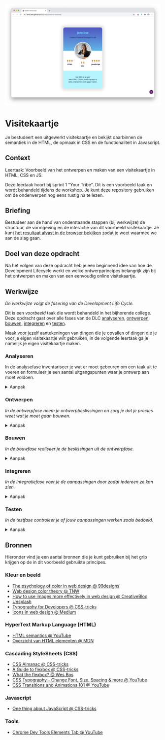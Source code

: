 ![Visitekaartje](VisitekaartjeChrome.png "Visitekaartje")

# Visitekaartje
Je bestudeert een uitgewerkt visitekaartje en bekijkt daarbinnen de semantiek in de HTML, de opmaak in CSS en de functionaliteit in Javascript.

## Context
Leertaak: Voorbeeld van het ontwerpen en maken van een visitekaartje in HTML, CSS en JS.

Deze leertaak hoort bij sprint 1 "Your Tribe". Dit is een voorbeeld taak en wordt behandeld tijdens de workshop. Je kunt deze repository gebruiken om de onderwerpen nog eens rustig na te lezen.

## Briefing
Bestudeer aan de hand van onderstaande stappen (bij werkwijze) de structuur, de vormgeving en de interactie van dit voorbeeld visitekaartje. Je kunt [het resultaat alvast in de browser bekijken](https://fdnd-task.github.io/fdnd-visitekaartje-example/) zodat je weet waarmee we aan de slag gaan.

## Doel van deze opdracht
Na het volgen van deze opdracht heb je een beginnend idee van hoe de Development Lifecycle werkt en welke ontwerpprincipes belangrijk zijn bij het ontwerpen en maken van een eenvoudig online visitekaartje.

## Werkwijze
*De werkwijze volgt de fasering van de Development Life Cycle.*

Dit is een *voorbeeld* taak die wordt behandeld in het bijhorende college. Deze opdracht gaat over alle fases van de DLC [analyseren](#analyseren), [ontwerpen](#ontwerpen), [bouwen](#bouwen), [integreren](#integreren) en [testen](#testen).

Maak voor jezelf aantekeningen van dingen die je opvallen of dingen die je voor je eigen visitekaartje wilt gebruiken, in de volgende leertaak ga je namelijk je eigen visitekaartje maken.

### Analyseren

In de analysefase inventariseer je wat er moet gebeuren om een taak uit te voeren en formuleer je een aantal uitgangspunten waar je ontwerp aan moet voldoen.

<details>
<summary>Aanpak</summary>

1. Lees de instructies van deze leertaak zorgvuldig door
2. Bekijk bij werkwijze welke stappen je gaat nemen 
3. Bespreek wat je aan werk verwacht en maak aantekening. (wat komt je bekend voor, wat heb je al vaker gedaan of wat lijkt je lastig)

</details>

### Ontwerpen
*In de ontwerpfase neem je ontwerpbeslissingen en zorg je dat je precies weet wat je moet gaan bouwen.*

<details>
<summary>Aanpak</summary>

1. {geef de stappen}
2. {die in deze fase}
3. {doorlopen worden}

#### Materiaal

- [Resource](https://example.com)
- [Resource](https://example.com)
- [Resource](https://example.com)

</details>

### Bouwen
*In de bouwfase realiseer je de beslissingen uit de ontwerpfase.*

<details>
<summary>Aanpak</summary>

1. {geef de stappen}
2. {die in deze fase}
3. {doorlopen worden}

#### Materiaal

- [Resource](https://example.com)
- [Resource](https://example.com)
- [Resource](https://example.com)

</details>

### Integreren
*In de integratiefase voer je de aanpassingen door zodat iedereen ze kan zien.*

<details>
<summary>Aanpak</summary>

1. {geef de stappen}
2. {die in deze fase}
3. {doorlopen worden}

#### Materiaal

- [Resource](https://example.com)
- [Resource](https://example.com)
- [Resource](https://example.com)

</details>

### Testen
*In de testfase controleer je of jouw aanpassingen werken zoals bedoeld.*

<details>
<summary>Aanpak</summary>

1. {geef de stappen}
2. {die in deze fase}
3. {doorlopen worden}

#### Materiaal

- [Resource](https://example.com)
- [Resource](https://example.com)
- [Resource](https://example.com)

</details>




## Bronnen
Hieronder vind je een aantal bronnen die je kunt gebruiken bij het grip krijgen op de in dit voorbeeld gebruikte principes.

### Kleur en beeld
- [The psychology of color in web design @ 99designs](https://en.99designs.nl/blog/creative-inspiration/psychology-color-web-design/)
- [Web design color theory @ TNW](https://thenextweb.com/dd/2015/04/07/how-to-create-the-right-emotions-with-color-in-web-design/)
- [How to use images more effectively in web design @ CreativeBloq](https://www.creativebloq.com/inspiration/how-to-use-images-more-effectively-in-web-design)
- [Unsplash](https://unsplash.com/)
- [Typography for Developers @ CSS-tricks](https://css-tricks.com/typography-for-developers/)
- [Icons in web design @ Medium](https://medium.com/outcrowd/icons-in-web-design-824f57cb2db0)

### HyperText Markup Language (HTML)
- [HTML semantics @ YouTube](https://www.youtube.com/watch?v=n9T2B91hHRM)
- [Overzicht van HTML elementen @ MDN](https://developer.mozilla.org/nl/docs/Web/HTML/Element)

### Cascading StyleSheets (CSS)
- [CSS Almanac @ CSS-tricks](https://css-tricks.com/almanac/)
- [A Guide to flexbox @ CSS-tricks](https://css-tricks.com/snippets/css/a-guide-to-flexbox/)
- [What the flexbox? @ Wes Bos](https://flexbox.io/)
- [CSS Typography - Change Font, Size, Spacing & more @ YouTube](https://www.youtube.com/watch?v=RNakAX3rVVw)
- [CSS Transitions and Animations 101 @ YouTube](https://www.youtube.com/watch?v=n9T2B91hHRM)

### Javascript
- [One thing about JavaScript @ CSS-tricks](https://css-tricks.com/video-screencasts/150-hey-designers-know-one-thing-javascript-recommend/)

### Tools
- [Chrome Dev Tools Elements Tab @ YouTube](https://www.youtube.com/watch?v=Z3HGJsNLQ1E)



